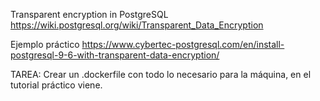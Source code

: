Transparent encryption in PostgreSQL
https://wiki.postgresql.org/wiki/Transparent_Data_Encryption

Ejemplo práctico
https://www.cybertec-postgresql.com/en/install-postgresql-9-6-with-transparent-data-encryption/

TAREA:
	Crear un .dockerfile con todo lo necesario para la máquina, en el tutorial práctico viene.